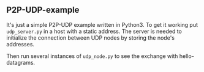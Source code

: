 ## P2P-UDP-example

It's just a simple P2P-UDP example written in Python3.
To get it working put `udp_server.py` in a host with a static address. The server is needed to initialize the connection between UDP nodes by storing the node's addresses.

Then run several instances of `udp_node.py` to see the exchange with hello-datagrams.
